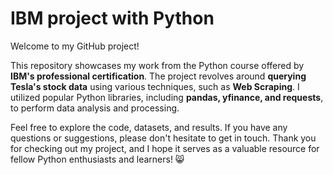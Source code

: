 # IBM project with Python
Welcome to my GitHub project!

This repository showcases my work from the Python course offered by **IBM's professional certification**. The project revolves around **querying Tesla's stock data** using various techniques, such as **Web Scraping**. I utilized popular Python libraries, including **pandas, yfinance, and requests**, to perform data analysis and processing.

Feel free to explore the code, datasets, and results. If you have any questions or suggestions, please don't hesitate to get in touch. Thank you for checking out my project, and I hope it serves as a valuable resource for fellow Python enthusiasts and learners! 😸

